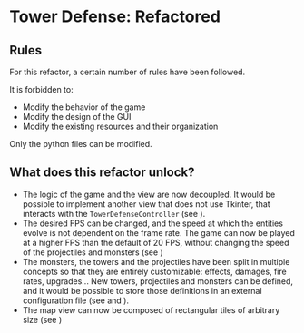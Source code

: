 # Tower Defense: Refactored

## Rules

For this refactor, a certain number of rules have been followed.

It is forbidden to:
- Modify the behavior of the game
- Modify the design of the GUI
- Modify the existing resources and their organization

Only the python files can be modified.

## What does this refactor unlock?

- The logic of the game and the view are now decoupled. It would be possible to implement 
  another view that does not use Tkinter, that interacts with the `TowerDefenseController`
  (see [](tower_defense/tower_defense_controller.py)).
- The desired FPS can be changed, and the speed at which the entities evolve is not dependent
  on the frame rate. The game can now be played at a higher FPS than the default of 20 FPS,
  without changing the speed of the projectiles and monsters (see [](tower_defense/view/game_objects/view.py))
- The monsters, the towers and the projectiles have been split in multiple concepts so that
  they are entirely customizable: effects, damages, fire rates, upgrades... New towers, 
  projectiles and monsters can be defined, and it would be possible to store those definitions 
  in an external configuration file (see [](tower_defense/core/monster/default.py) and 
  [](tower_defense/core/tower/default.py)).
- The map view can now be composed of rectangular tiles of arbitrary size (see [](tower_defense/view/game_objects/map.py))
